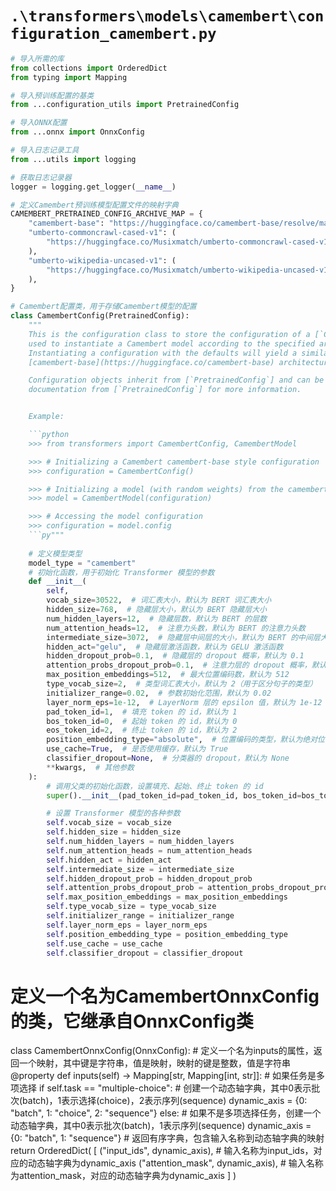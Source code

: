 # `.\transformers\models\camembert\configuration_camembert.py`

```py
# 导入所需的库
from collections import OrderedDict
from typing import Mapping

# 导入预训练配置的基类
from ...configuration_utils import PretrainedConfig

# 导入ONNX配置
from ...onnx import OnnxConfig

# 导入日志记录工具
from ...utils import logging

# 获取日志记录器
logger = logging.get_logger(__name__)

# 定义Camembert预训练模型配置文件的映射字典
CAMEMBERT_PRETRAINED_CONFIG_ARCHIVE_MAP = {
    "camembert-base": "https://huggingface.co/camembert-base/resolve/main/config.json",
    "umberto-commoncrawl-cased-v1": (
        "https://huggingface.co/Musixmatch/umberto-commoncrawl-cased-v1/resolve/main/config.json"
    ),
    "umberto-wikipedia-uncased-v1": (
        "https://huggingface.co/Musixmatch/umberto-wikipedia-uncased-v1/resolve/main/config.json"
    ),
}

# Camembert配置类，用于存储Camembert模型的配置
class CamembertConfig(PretrainedConfig):
    """
    This is the configuration class to store the configuration of a [`CamembertModel`] or a [`TFCamembertModel`]. It is
    used to instantiate a Camembert model according to the specified arguments, defining the model architecture.
    Instantiating a configuration with the defaults will yield a similar configuration to that of the Camembert
    [camembert-base](https://huggingface.co/camembert-base) architecture.

    Configuration objects inherit from [`PretrainedConfig`] and can be used to control the model outputs. Read the
    documentation from [`PretrainedConfig`] for more information.


    Example:

    ```python
    >>> from transformers import CamembertConfig, CamembertModel

    >>> # Initializing a Camembert camembert-base style configuration
    >>> configuration = CamembertConfig()

    >>> # Initializing a model (with random weights) from the camembert-base style configuration
    >>> model = CamembertModel(configuration)

    >>> # Accessing the model configuration
    >>> configuration = model.config
    ```py"""
    
    # 定义模型类型
    model_type = "camembert"
    # 初始化函数，用于初始化 Transformer 模型的参数
    def __init__(
        self,
        vocab_size=30522,  # 词汇表大小，默认为 BERT 词汇表大小
        hidden_size=768,  # 隐藏层大小，默认为 BERT 隐藏层大小
        num_hidden_layers=12,  # 隐藏层数，默认为 BERT 的层数
        num_attention_heads=12,  # 注意力头数，默认为 BERT 的注意力头数
        intermediate_size=3072,  # 隐藏层中间层的大小，默认为 BERT 的中间层大小
        hidden_act="gelu",  # 隐藏层激活函数，默认为 GELU 激活函数
        hidden_dropout_prob=0.1,  # 隐藏层的 dropout 概率，默认为 0.1
        attention_probs_dropout_prob=0.1,  # 注意力层的 dropout 概率，默认为 0.1
        max_position_embeddings=512,  # 最大位置编码数，默认为 512
        type_vocab_size=2,  # 类型词汇表大小，默认为 2（用于区分句子的类型）
        initializer_range=0.02,  # 参数初始化范围，默认为 0.02
        layer_norm_eps=1e-12,  # LayerNorm 层的 epsilon 值，默认为 1e-12
        pad_token_id=1,  # 填充 token 的 id，默认为 1
        bos_token_id=0,  # 起始 token 的 id，默认为 0
        eos_token_id=2,  # 终止 token 的 id，默认为 2
        position_embedding_type="absolute",  # 位置编码的类型，默认为绝对位置编码
        use_cache=True,  # 是否使用缓存，默认为 True
        classifier_dropout=None,  # 分类器的 dropout，默认为 None
        **kwargs,  # 其他参数
    ):
        # 调用父类的初始化函数，设置填充、起始、终止 token 的 id
        super().__init__(pad_token_id=pad_token_id, bos_token_id=bos_token_id, eos_token_id=eos_token_id, **kwargs)

        # 设置 Transformer 模型的各种参数
        self.vocab_size = vocab_size
        self.hidden_size = hidden_size
        self.num_hidden_layers = num_hidden_layers
        self.num_attention_heads = num_attention_heads
        self.hidden_act = hidden_act
        self.intermediate_size = intermediate_size
        self.hidden_dropout_prob = hidden_dropout_prob
        self.attention_probs_dropout_prob = attention_probs_dropout_prob
        self.max_position_embeddings = max_position_embeddings
        self.type_vocab_size = type_vocab_size
        self.initializer_range = initializer_range
        self.layer_norm_eps = layer_norm_eps
        self.position_embedding_type = position_embedding_type
        self.use_cache = use_cache
        self.classifier_dropout = classifier_dropout
```  
# 定义一个名为CamembertOnnxConfig的类，它继承自OnnxConfig类
class CamembertOnnxConfig(OnnxConfig):
    # 定义一个名为inputs的属性，返回一个映射，其中键是字符串，值是映射，映射的键是整数，值是字符串
    @property
    def inputs(self) -> Mapping[str, Mapping[int, str]]:
        # 如果任务是多项选择
        if self.task == "multiple-choice":
            # 创建一个动态轴字典，其中0表示批次(batch)，1表示选择(choice)，2表示序列(sequence)
            dynamic_axis = {0: "batch", 1: "choice", 2: "sequence"}
        else:
            # 如果不是多项选择任务，创建一个动态轴字典，其中0表示批次(batch)，1表示序列(sequence)
            dynamic_axis = {0: "batch", 1: "sequence"}
        # 返回有序字典，包含输入名称到动态轴字典的映射
        return OrderedDict(
            [
                ("input_ids", dynamic_axis),        # 输入名称为input_ids，对应的动态轴字典为dynamic_axis
                ("attention_mask", dynamic_axis),   # 输入名称为attention_mask，对应的动态轴字典为dynamic_axis
            ]
        )
```py  
```